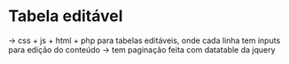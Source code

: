 # Tabela editável
 -> css + js + html + php para tabelas editáveis, onde cada linha tem inputs para edição do conteúdo
 -> tem paginação feita com datatable da jquery
 
